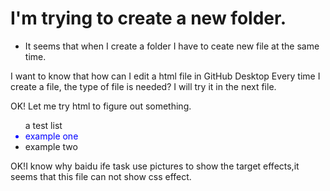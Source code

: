 # I'm trying to create a new folder.
- It seems that when I create a folder I have to ceate new file at the same time.

I want to know that how can I edit a html file in GitHub Desktop
Every time I create a file, the type of file is needed? I will try it in the next file.

<p>OK! Let me try html to figure out something.</P>
<ul>a test list
  <li style="color:blue;">example one</li>
  <li>example two</li>
</ul>

OK!I know why baidu ife task use pictures to show the target effects,it seems that this file can not show css effect.
